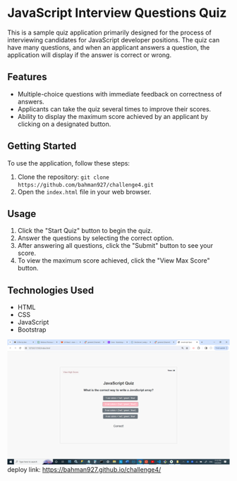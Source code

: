 # JavaScript Interview Questions Quiz

This is a sample quiz application primarily designed for the process of interviewing candidates for JavaScript developer positions. The quiz can have many questions, and when an applicant answers a question, the application will display if the answer is correct or wrong.

## Features

- Multiple-choice questions with immediate feedback on correctness of answers.
- Applicants can take the quiz several times to improve their scores.
- Ability to display the maximum score achieved by an applicant by clicking on a designated button.

## Getting Started

To use the application, follow these steps:

1. Clone the repository: `git clone https://github.com/bahman927/challenge4.git`
2. Open the `index.html` file in your web browser.

## Usage

1. Click the "Start Quiz" button to begin the quiz.
2. Answer the questions by selecting the correct option.
3. After answering all questions, click the "Submit" button to see your score.
4. To view the maximum score achieved, click the "View Max Score" button.

## Technologies Used

- HTML
- CSS
- JavaScript
- Bootstrap
 
 ![](./images/Screenshot.png)
 deploy link: https://bahman927.github.io/challenge4/


